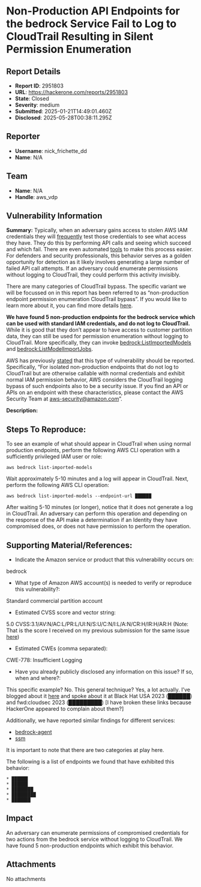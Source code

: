 # Non-Production API Endpoints for the bedrock Service Fail to Log to CloudTrail Resulting in Silent Permission Enumeration

## Report Details
- **Report ID**: 2951803
- **URL**: https://hackerone.com/reports/2951803
- **State**: Closed
- **Severity**: medium
- **Submitted**: 2025-01-21T14:49:01.460Z
- **Disclosed**: 2025-05-28T00:38:11.295Z

## Reporter
- **Username**: nick_frichette_dd
- **Name**: N/A

## Team
- **Name**: N/A
- **Handle**: aws_vdp

## Vulnerability Information
**Summary:** Typically, when an adversary gains access to stolen AWS IAM credentials they will [frequently](https://sysdig.com/blog/scarleteel-2-0/) test those credentials to see what access they have. They do this by performing API calls and seeing which succeed and which fail. There are even automated [tools](█████) to make this process easier. For defenders and security professionals, this behavior serves as a golden opportunity for detection as it likely involves generating a large number of failed API call attempts. If an adversary could enumerate permissions without logging to CloudTrail, they could perform this activity invisibly.

There are many categories of CloudTrail bypass. The specific variant we will be focussed on in this report has been referred to as “non-production endpoint permission enumeration CloudTrail bypass”. If you would like to learn more about it, you can find more details [here](https://securitylabs.datadoghq.com/articles/non-production-endpoints-as-an-attack-surface-in-aws/#silent-permission-enumeration). 

**We have found 5 non-production endpoints for the bedrock service which can be used with standard IAM credentials, and do not log to CloudTrail.** While it is good that they don’t appear to have access to customer partition data, they can still be used for permission enumeration without logging to CloudTrail.  More specifically, they can invoke [bedrock:ListImportedModels](https://awscli.amazonaws.com/v2/documentation/api/latest/reference/bedrock/list-imported-models.html) and [bedrock:ListModelImportJobs](https://awscli.amazonaws.com/v2/documentation/api/latest/reference/bedrock/list-model-import-jobs.html). 

AWS has previously [stated](https://securitylabs.datadoghq.com/articles/non-production-endpoints-as-an-attack-surface-in-aws/#the-response-from-aws) that this type of vulnerability should be reported. Specifically, “For isolated non-production endpoints that do not log to CloudTrail but are otherwise callable with normal credentials and exhibit normal IAM permission behavior, AWS considers the CloudTrail logging bypass of such endpoints also to be a security issue. If you find an API or APIs on an endpoint with these characteristics, please contact the AWS Security Team at aws-security@amazon.com”. 

**Description:** 

## Steps To Reproduce:

To see an example of what should appear in CloudTrail when using normal production endpoints, perform the following AWS CLI operation with a sufficiently privileged IAM user or role:

```
aws bedrock list-imported-models
```

Wait approximately 5-10 minutes and a log will appear in CloudTrail. Next, perform the following AWS CLI operation:

```
aws bedrock list-imported-models --endpoint-url ██████
```

After waiting 5-10 minutes (or longer), notice that it does not generate a log in CloudTrail. An adversary can perform this operation and depending on the response of the API make a determination if an Identity they have compromised does, or does not have permission to perform the operation. 

## Supporting Material/References:

* Indicate the Amazon service or product that this vulnerability occurs on:  

bedrock

* What type of Amazon AWS account(s) is needed to verify or reproduce this vulnerability?: 

Standard commercial partition account

* Estimated CVSS score and vector string: 

5.0 CVSS:3.1/AV:N/AC:L/PR:L/UI:N/S:U/C:N/I:L/A:N/CR:H/IR:H/AR:H
(Note: That is the score I received on my previous submission for the same issue [here](███████))

* Estimated CWEs (comma separated): 

CWE-778: Insufficient Logging

* Have you already publicly disclosed any information on this issue? If so, when and where?: 

This specific example? No. This general technique? Yes, a lot actually. I’ve blogged about it [here](https://securitylabs.datadoghq.com/articles/non-production-endpoints-as-an-attack-surface-in-aws/#silent-permission-enumeration) and spoke about it at Black Hat USA 2023 (██████) and fwd:cloudsec 2023 (█████████) [I have broken these links because HackerOne appeared to complain about them?] 

Additionally, we have reported similar findings for different services:
- [bedrock-agent](██████)
- [ssm](█████████)

It is important to note that there are two categories at play here. 

The following is a list of endpoints we found that have exhibited this behavior:

	* ██████
	* ██████
	* ████████
	* █████████
	* ███████

## Impact

An adversary can enumerate permissions of compromised credentials for two actions from the bedrock service without logging to CloudTrail. We have found 5 non-production endpoints which exhibit this behavior.

## Attachments
No attachments
